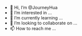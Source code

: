 - 👋 Hi, I’m @JourneyHua
- 👀 I’m interested in ...
- 🌱 I’m currently learning ...
- 💞️ I’m looking to collaborate on ...
- 📫 How to reach me ...

<!---
JourneyHua/JourneyHua is a ✨ special ✨ repository because its `README.md` (this file) appears on your GitHub profile.
You can click the Preview link to take a look at your changes.
--->
